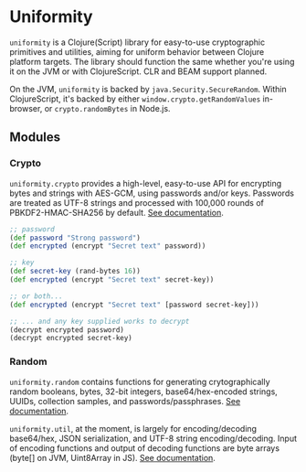 # Uniformity

`uniformity` is a Clojure(Script) library for easy-to-use cryptographic primitives
and utilities, aiming for uniform behavior between Clojure platform targets.
The library should function the same whether you're using it on the JVM
or with ClojureScript. CLR and BEAM support planned.

On the JVM, `uniformity` is backed by `java.Security.SecureRandom`.
Within ClojureScript, it's backed by either `window.crypto.getRandomValues` in-browser,
or `crypto.randomBytes` in Node.js.



## Modules

### Crypto
`uniformity.crypto` provides a high-level, easy-to-use API for encrypting bytes
and strings with AES-GCM, using passwords and/or keys.
Passwords are treated as UTF-8 strings and processed with 100,000 rounds of
PBKDF2-HMAC-SHA256 by default.
[See documentation](doc/crypto.md).

```clojure
;; password
(def password "Strong password")
(def encrypted (encrypt "Secret text" password))

;; key
(def secret-key (rand-bytes 16))
(def encrypted (encrypt "Secret text" secret-key))

;; or both...
(def encrypted (encrypt "Secret text" [password secret-key]))

;; ... and any key supplied works to decrypt
(decrypt encrypted password)
(decrypt encrypted secret-key)
```

### Random
`uniformity.random` contains functions for generating crytographically random
booleans, bytes, 32-bit integers, base64/hex-encoded strings, UUIDs,
collection samples, and passwords/passphrases.
[See documentation](doc/random.md).

`uniformity.util`, at the moment, is largely for encoding/decoding base64/hex,
JSON serialization, and UTF-8 string encoding/decoding.
Input of encoding functions and output of decoding functions are byte arrays
(byte[] on JVM, Uint8Array in JS).
[See documentation](doc/util.md).